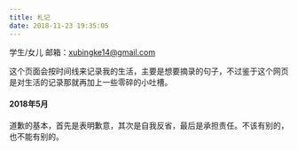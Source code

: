 ```yaml
---
title: 札记
date: 2018-11-23 19:35:05
---
```


学生/女儿 邮箱：xubingke14@gmail.com

这个页面会按时间线来记录我的生活，主要是想要摘录的句子，不过鉴于这个网页是对生活的记录那就再加上一些零碎的小吐槽。

#### 2018年5月
道歉的基本，首先是表明歉意，其次是自我反省，最后是承担责任。不该有别的，也不能有别的。 












